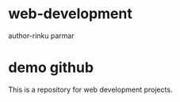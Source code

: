 # web-development
author-rinku parmar

# demo github
This is a repository for web development projects.